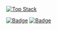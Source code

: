 
[![Top Stack](https://widget.realdeveloper.pro/api/top?stack=Java,Spring,Javascript)](https://github.com/Lee-Youngsu)

[![Badge](https://widget.realdeveloper.pro/api/badge?title=Languages%20and%20Framework&badges=Java,Spring,eGovFrame,JavaScript,jQuery,Node.js,Express.js,HTML,CSS,Bootstrap,Android)](https://github.com/Lee-Youngsu)
[![Badge](https://widget.realdeveloper.pro/api/badge?title=Database%20and%20DevOps&badges=MySQL,Oracle,PostgreSQL,SQLite,Docker,Git,GitHub,Nginx)](https://github.com/Lee-Youngsu)



<!--

[![Repository Card](https://widget.realdeveloper.pro/api/card?user=Lee-Youngsu&node-js-book)](https://github.com/Lee-Youngsu/node-js-book)

**Lee-Youngsu/Lee-Youngsu** is a ✨ _special_ ✨ repository because its `README.md` (this file) appears on your GitHub profile.

Here are some ideas to get you started:

- 🔭 I’m currently working on ...
- 🌱 I’m currently learning ...
- 👯 I’m looking to collaborate on ...
- 🤔 I’m looking for help with ...
- 💬 Ask me about ...
- 📫 How to reach me: ...
- 😄 Pronouns: ...
- ⚡ Fun fact: ...
-->
